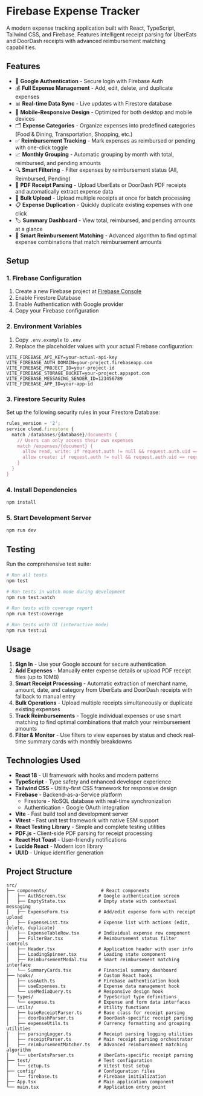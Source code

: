 # Firebase Expense Tracker

A modern expense tracking application built with React, TypeScript, Tailwind CSS, and Firebase. Features intelligent receipt parsing for UberEats and DoorDash receipts with advanced reimbursement matching capabilities.

## Features

- 🔐 **Google Authentication** - Secure login with Firebase Auth
- 💰 **Full Expense Management** - Add, edit, delete, and duplicate expenses
- 📊 **Real-time Data Sync** - Live updates with Firestore database
- 📱 **Mobile-Responsive Design** - Optimized for both desktop and mobile devices
- 🗂️ **Expense Categories** - Organize expenses into predefined categories (Food & Dining, Transportation, Shopping, etc.)
- ✅ **Reimbursement Tracking** - Mark expenses as reimbursed or pending with one-click toggle
- 📈 **Monthly Grouping** - Automatic grouping by month with total, reimbursed, and pending amounts
- 🔍 **Smart Filtering** - Filter expenses by reimbursement status (All, Reimbursed, Pending)
- 📄 **PDF Receipt Parsing** - Upload UberEats or DoorDash PDF receipts and automatically extract expense data
- 🔄 **Bulk Upload** - Upload multiple receipts at once for batch processing
- 📋 **Expense Duplication** - Quickly duplicate existing expenses with one click
- 🏷️ **Summary Dashboard** - View total, reimbursed, and pending amounts at a glance
- 🧮 **Smart Reimbursement Matching** - Advanced algorithm to find optimal expense combinations that match reimbursement amounts

## Setup

### 1. Firebase Configuration

1. Create a new Firebase project at [Firebase Console](https://console.firebase.google.com)
2. Enable Firestore Database
3. Enable Authentication with Google provider
4. Copy your Firebase configuration

### 2. Environment Variables

1. Copy `.env.example` to `.env`
2. Replace the placeholder values with your actual Firebase configuration:

```env
VITE_FIREBASE_API_KEY=your-actual-api-key
VITE_FIREBASE_AUTH_DOMAIN=your-project.firebaseapp.com
VITE_FIREBASE_PROJECT_ID=your-project-id
VITE_FIREBASE_STORAGE_BUCKET=your-project.appspot.com
VITE_FIREBASE_MESSAGING_SENDER_ID=123456789
VITE_FIREBASE_APP_ID=your-app-id
```

### 3. Firestore Security Rules

Set up the following security rules in your Firestore Database:

```javascript
rules_version = '2';
service cloud.firestore {
  match /databases/{database}/documents {
    // Users can only access their own expenses
    match /expenses/{document} {
      allow read, write: if request.auth != null && request.auth.uid == resource.data.userId;
      allow create: if request.auth != null && request.auth.uid == request.resource.data.userId;
    }
  }
}
```

### 4. Install Dependencies

```bash
npm install
```

### 5. Start Development Server

```bash
npm run dev
```

## Testing

Run the comprehensive test suite:

```bash
# Run all tests
npm test

# Run tests in watch mode during development
npm run test:watch

# Run tests with coverage report
npm run test:coverage

# Run tests with UI (interactive mode)
npm run test:ui
```

## Usage

1. **Sign In** - Use your Google account for secure authentication
2. **Add Expenses** - Manually enter expense details or upload PDF receipt files (up to 10MB)
3. **Smart Receipt Processing** - Automatic extraction of merchant name, amount, date, and category from UberEats and DoorDash receipts with fallback to manual entry
4. **Bulk Operations** - Upload multiple receipts simultaneously or duplicate existing expenses
5. **Track Reimbursements** - Toggle individual expenses or use smart matching to find optimal combinations that match your reimbursement amounts
6. **Filter & Monitor** - Use filters to view expenses by status and check real-time summary cards with monthly breakdowns

## Technologies Used

- **React 18** - UI framework with hooks and modern patterns
- **TypeScript** - Type safety and enhanced developer experience
- **Tailwind CSS** - Utility-first CSS framework for responsive design
- **Firebase** - Backend-as-a-Service platform
  - Firestore - NoSQL database with real-time synchronization
  - Authentication - Google OAuth integration
- **Vite** - Fast build tool and development server
- **Vitest** - Fast unit test framework with native ESM support
- **React Testing Library** - Simple and complete testing utilities
- **PDF.js** - Client-side PDF parsing for receipt processing
- **React Hot Toast** - User-friendly notifications
- **Lucide React** - Modern icon library
- **UUID** - Unique identifier generation

## Project Structure

```
src/
├── components/                    # React components
│   ├── AuthScreen.tsx            # Google authentication screen
│   ├── EmptyState.tsx            # Empty state with contextual messaging
│   ├── ExpenseForm.tsx           # Add/edit expense form with receipt upload
│   ├── ExpenseList.tsx           # Expense list with actions (edit, delete, duplicate)
│   ├── ExpenseTableRow.tsx       # Individual expense row component
│   ├── FilterBar.tsx             # Reimbursement status filter controls
│   ├── Header.tsx                # Application header with user info
│   ├── LoadingSpinner.tsx        # Loading state component
│   ├── ReimbursementModal.tsx    # Smart reimbursement matching interface
│   └── SummaryCards.tsx          # Financial summary dashboard
├── hooks/                        # Custom React hooks
│   ├── useAuth.ts                # Firebase authentication hook
│   ├── useExpenses.ts            # Expense data management hook
│   └── useMediaQuery.ts          # Responsive design hook
├── types/                        # TypeScript type definitions
│   └── expense.ts                # Expense and form data interfaces
├── utils/                        # Utility functions
│   ├── baseReceiptParser.ts      # Base class for receipt parsing
│   ├── doorDashParser.ts         # DoorDash-specific receipt parsing
│   ├── expenseUtils.ts           # Currency formatting and grouping utilities
│   ├── parsingLogger.ts          # Receipt parsing logging utilities
│   ├── receiptParser.ts          # Main receipt parsing orchestrator
│   ├── reimbursementMatcher.ts   # Advanced reimbursement matching algorithm
│   └── uberEatsParser.ts         # UberEats-specific receipt parsing
├── test/                         # Test configuration
│   └── setup.ts                  # Vitest test setup
├── config/                       # Configuration files
│   └── firebase.ts               # Firebase initialization
├── App.tsx                       # Main application component
└── main.tsx                      # Application entry point
```
